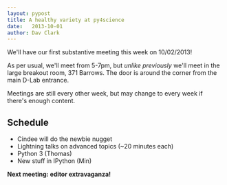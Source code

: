 ```yaml
---
layout: pypost
title: A healthy variety at py4science
date:   2013-10-01
author: Dav Clark
---
```

We'll have our first substantive meeting this week on 10/02/2013!

As per usual, we'll meet from 5-7pm, but *unlike previously* we'll meet in the
large breakout room, 371 Barrows. The door is around the corner from the main
D-Lab entrance.

Meetings are still every other week, but may change to every week if there's
enough content.

## Schedule

 - Cindee will do the newbie nugget
 - Lightning talks on advanced topics (~20 minutes each)
 - Python 3 (Thomas)
 - New stuff in IPython (Min)

**Next meeting: editor extravaganza!**
